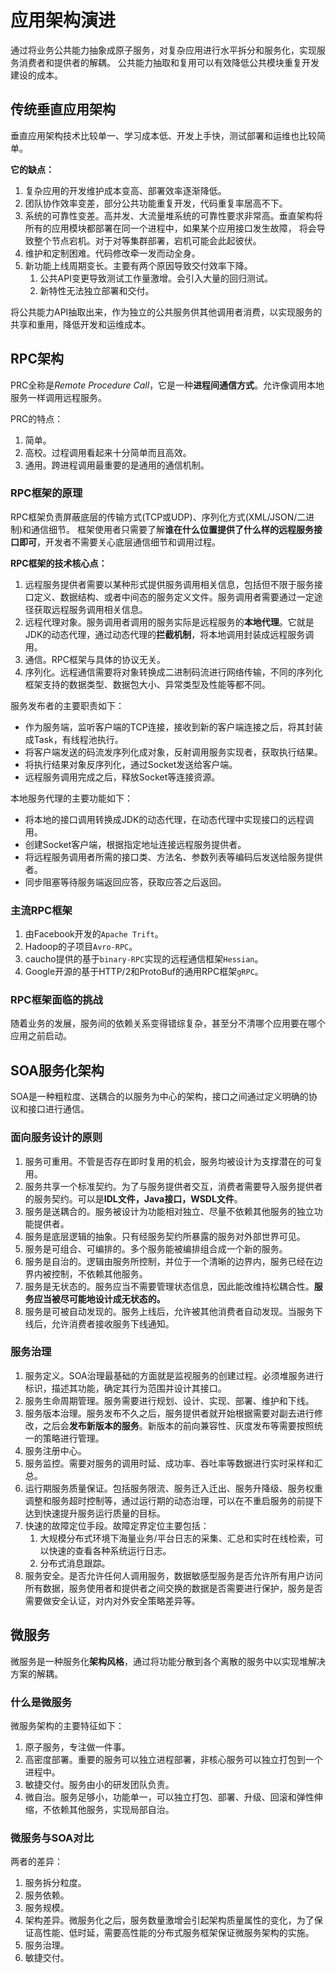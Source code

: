 # 应用架构演进

通过将业务公共能力抽象成原子服务，对复杂应用进行水平拆分和服务化，实现服务消费者和提供者的解耦。
公共能力抽取和复用可以有效降低公共模块重复开发建设的成本。

## 传统垂直应用架构

垂直应用架构技术比较单一、学习成本低、开发上手快，测试部署和运维也比较简单。

**它的缺点：**
1. 复杂应用的开发维护成本变高、部署效率逐渐降低。
2. 团队协作效率变差，部分公共功能重复开发，代码重复率居高不下。
3. 系统的可靠性变差。高并发、大流量堆系统的可靠性要求非常高。垂直架构将所有的应用模块都部署在同一个进程中，如果某个应用接口发生故障，
将会导致整个节点宕机。对于对等集群部署，宕机可能会此起彼伏。
4. 维护和定制困难。代码修改牵一发而动全身。
5. 新功能上线周期变长。主要有两个原因导致交付效率下降。
    1. 公共API变更导致测试工作量激增。会引入大量的回归测试。
    2. 新特性无法独立部署和交付。
    
将公共能力API抽取出来，作为独立的公共服务供其他调用者消费，以实现服务的共享和重用，降低开发和运维成本。

## RPC架构

PRC全称是*Remote Procedure Call*，它是一种**进程间通信方式**。允许像调用本地服务一样调用远程服务。

PRC的特点：
1. 简单。
2. 高校。过程调用看起来十分简单而且高效。
3. 通用。跨进程调用最重要的是通用的通信机制。

### RPC框架的原理

RPC框架负责屏蔽底层的传输方式(TCP或UDP)、序列化方式(XML/JSON/二进制)和通信细节。
框架使用者只需要了解**谁在什么位置提供了什么样的远程服务接口即可**，开发者不需要关心底层通信细节和调用过程。

**RPC框架的技术核心点：**
1. 远程服务提供者需要以某种形式提供服务调用相关信息，包括但不限于服务接口定义、数据结构、或者中间态的服务定义文件。服务调用者需要通过一定途径获取远程服务调用相关信息。
2. 远程代理对象。服务调用者调用的服务实际是远程服务的**本地代理**。它就是JDK的动态代理，通过动态代理的**拦截机制**，将本地调用封装成远程服务调用。
3. 通信。RPC框架与具体的协议无关。
4. 序列化。远程通信需要将对象转换成二进制码流进行网络传输，不同的序列化框架支持的数据类型、数据包大小、异常类型及性能等都不同。

服务发布者的主要职责如下：
* 作为服务端，监听客户端的TCP连接，接收到新的客户端连接之后，将其封装成Task，有线程池执行。
* 将客户端发送的码流发序列化成对象，反射调用服务实现者，获取执行结果。
* 将执行结果对象反序列化，通过Socket发送给客户端。
* 远程服务调用完成之后，释放Socket等连接资源。

本地服务代理的主要功能如下：
* 将本地的接口调用转换成JDK的动态代理，在动态代理中实现接口的远程调用。
* 创建Socket客户端，根据指定地址连接远程服务提供者。
* 将远程服务调用者所需的接口类、方法名、参数列表等编码后发送给服务提供者。
* 同步阻塞等待服务端返回应答，获取应答之后返回。

### 主流RPC框架

1. 由Facebook开发的`Apache Trift`。
2. Hadoop的子项目`Avro-RPC`。
3. caucho提供的基于`binary-RPC`实现的远程通信框架`Hessian`。
4. Google开源的基于HTTP/2和ProtoBuf的通用RPC框架`gRPC`。

### RPC框架面临的挑战

随着业务的发展，服务间的依赖关系变得错综复杂，甚至分不清哪个应用要在哪个应用之前启动。

## SOA服务化架构

SOA是一种粗粒度、送耦合的以服务为中心的架构，接口之间通过定义明确的协议和接口进行通信。

### 面向服务设计的原则

1. 服务可重用。不管是否存在即时复用的机会，服务均被设计为支撑潜在的可复用。
2. 服务共享一个标准契约。为了与服务提供者交互，消费者需要导入服务提供者的服务契约。可以是**IDL文件，Java接口，WSDL文件**。
3. 服务是送耦合的。服务被设计为功能相对独立、尽量不依赖其他服务的独立功能提供者。
4. 服务是底层逻辑的抽象。只有经服务契约所暴露的服务对外部世界可见。
5. 服务是可组合、可编排的。多个服务能被编排组合成一个新的服务。
6. 服务是自治的。逻辑由服务所控制，并位于一个清晰的边界内，服务已经在边界内被控制，不依赖其他服务。
7. 服务是无状态的。服务应当不需要管理状态信息，因此能改维持松耦合性。**服务应当被尽可能地设计成无状态的。**
8. 服务是可被自动发现的。服务上线后，允许被其他消费者自动发现。当服务下线后，允许消费者接收服务下线通知。

### 服务治理

1. 服务定义。SOA治理最基础的方面就是监视服务的创建过程。必须堆服务进行标识，描述其功能，确定其行为范围并设计其接口。
2. 服务生命周期管理。服务需要进行规划、设计、实现、部署、维护和下线。
3. 服务版本治理。服务发布不久之后，服务提供者就开始根据需要对副去进行修改，之后会**发布新版本的服务**。新版本的前向兼容性、灰度发布等需要按照统一的策略进行管理。
4. 服务注册中心。
5. 服务监控。需要对服务的调用时延、成功率、吞吐率等数据进行实时采样和汇总。
6. 运行期服务质量保证。包括服务限流、服务迁入迁出、服务升降级、服务权重调整和服务超时控制等，通过运行期的动态治理，可以在不重启服务的前提下达到快速提升服务运行质量的目标。
7. 快速的故障定位手段。故障定界定位主要包括：
    1. 大规模分布式环境下海量业务/平台日志的采集、汇总和实时在线检索，可以快速的查看各种系统运行日志。
    2. 分布式消息跟踪。
8. 服务安全。是否允许任何人调用服务，数据敏感型服务是否允许所有用户访问所有数据，服务使用者和提供者之间交换的数据是否需要进行保护，服务是否需要做安全认证，对内对外安全策略差异等。

## 微服务

微服务是一种服务化**架构风格**，通过将功能分散到各个离散的服务中以实现堆解决方案的解耦。

### 什么是微服务

微服务架构的主要特征如下：
1. 原子服务，专注做一件事。
2. 高密度部署。重要的服务可以独立进程部署，非核心服务可以独立打包到一个进程中。
3. 敏捷交付。服务由小的研发团队负责。
4. 微自治。服务足够小，功能单一，可以独立打包、部署、升级、回滚和弹性伸缩，不依赖其他服务，实现局部自治。

### 微服务与SOA对比

两者的差异：
1. 服务拆分粒度。
2. 服务依赖。
3. 服务规模。
4. 架构差异。微服务化之后，服务数量激增会引起架构质量属性的变化，为了保证高性能、低时延，需要高性能的分布式服务框架保证微服务架构的实施。
5. 服务治理。
6. 敏捷交付。